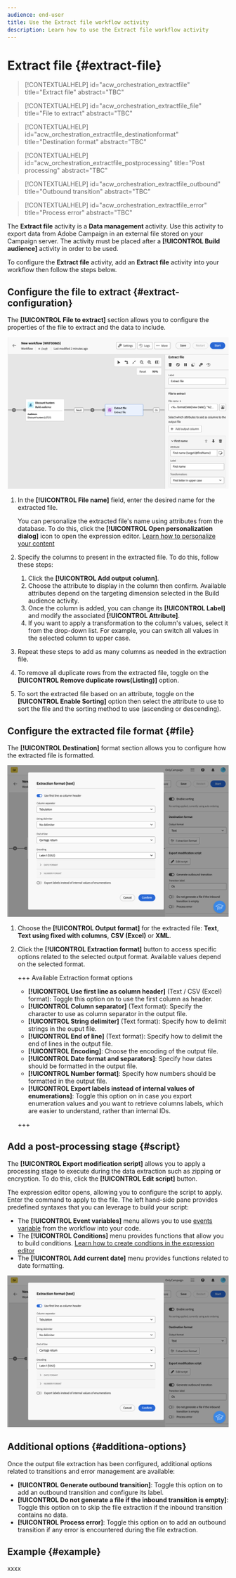 ```yaml
---
audience: end-user
title: Use the Extract file workflow activity
description: Learn how to use the Extract file workflow activity
---
```

# Extract file {#extract-file}

>[!CONTEXTUALHELP]
>id="acw_orchestration_extractfile"
>title="Extract file"
>abstract="TBC"

>[!CONTEXTUALHELP]
>id="acw_orchestration_extractfile_file"
>title="File to extract"
>abstract="TBC"

>[!CONTEXTUALHELP]
>id="acw_orchestration_extractfile_destinationformat"
>title="Destination format"
>abstract="TBC"

>[!CONTEXTUALHELP]
>id="acw_orchestration_extractfile_postprocessing"
>title="Post processing"
>abstract="TBC"

>[!CONTEXTUALHELP]
>id="acw_orchestration_extractfile_outbound"
>title="Outbound transition"
>abstract="TBC"

>[!CONTEXTUALHELP]
>id="acw_orchestration_extractfile_error"
>title="Process error"
>abstract="TBC"

The **Extract file** activity is a **Data management** activity. Use this activity to export data from Adobe Campaign in an external file stored on your Campaign server. The activity must be placed after a **[!UICONTROL Build audience]** activity in order to be used.

To configure the **Extract file** activity, add an **Extract file** activity into your workflow then follow the steps below.

## Configure the file to extract {#extract-configuration}

The **[!UICONTROL File to extract]** section allows you to configure the properties of the file to extract and the data to include. 

![](../assets/extract-file-file.png)

1. In the **[!UICONTROL File name]** field, enter the desired name for the extracted file.

    You can personalize the extracted file's name using attributes from the database. To do this, click the **[!UICONTROL Open personalization dialog]** icon to open the expression editor. [Learn how to personalize your content](../../personalization/personalize.md)

1. Specify the columns to present in the extracted file. To do this, follow these steps:

    1. Click the **[!UICONTROL Add output column]**.
    1. Choose the attribute to display in the column then confirm. Available attributes depend on the targeting dimension selected in the Build audience activity.   
    1. Once the column is added, you can change its **[!UICONTROL Label]** and modify the associated **[!UICONTROL Attribute]**.
    1. If you want to apply a transformation to the column's values, select it from the drop-down list. For example, you can switch all values in the selected column to upper case.

1. Repeat these steps to add as many columns as needed in the extraction file.

1. To remove all duplicate rows from the extracted file, toggle on the **[!UICONTROL Remove duplicate rows(Listing)]** option.

1. To sort the extracted file based on an attribute, toggle on the **[!UICONTROL Enable Sorting]** option then select the attribute to use to sort the file and the sorting method to use (ascending or descending).

## Configure the extracted file format {#file}

The **[!UICONTROL Destination]** format section allows you to configure how the extracted file is formatted.

![](../assets/extract-file-format.png)

1. Choose the **[!UICONTROL Output format]** for the extracted file: **Text**, **Text using fixed with columns**, **CSV (Excel)** or **XML**. 

1. Click the **[!UICONTROL Extraction format]** button to access specific options related to the selected output format. Available values depend on the selected format.

    +++ Available Extraction format options
    
    * **[!UICONTROL Use first line as column header]** (Text / CSV (Excel) format): Toggle this option on to use the first column as header.
    * **[!UICONTROL Column separator]** (Text format): Specify the character to use as column separator in the output file.
    * **[!UICONTROL String delimiter]** (Text format): Specify how to delimit strings in the ouput file.
    * **[!UICONTROL End of line]** (Text format): Specify how to delimit the end of lines in the output file.
    * **[!UICONTROL Encoding]**: Choose the encoding of the output file.
    * **[!UICONTROL Date format and separators]**: Specify how dates should be formatted in the output file.
    * **[!UICONTROL Number format]**: Specify how numbers should be formatted in the output file.
    * **[!UICONTROL Export labels instead of internal values of enumerations]**: Toggle this option on in case you export enumeration values and you want to retrieve columns labels, which are easier to understand, rather than internal IDs.

    +++

## Add a post-processing stage {#script}

The **[!UICONTROL Export modification script]** allows you to apply a processing stage to execute during the data extraction such as zipping or encryption. To do this, click the **[!UICONTROL Edit script]** button.

The expression editor opens, allowing you to configure the script to apply. Enter the command to apply to the file. The left hand-side pane provides predefined syntaxes that you can leverage to build your script:

* The **[!UICONTROL Event variables]** menu allows you to use [events variable](#event-variables) from the workflow into your code.
* The **[!UICONTROL Conditions]** menu provides functions that allow you to build conditions. [Learn how to create condtions in the expression editor](../../personalization/conditions.md#condition-perso-editor)
* The **[!UICONTROL Add current date]** menu provides functions related to date formatting.

![](../assets/extract-file-format.png)

## Additional options {#additiona-options}

Once the output file extraction has been configured, additional options related to transitions and error management are available: 

* **[!UICONTROL Generate outbound transition]**: Toggle this option on to add an outbound transition and configure its label.
* **[!UICONTROL Do not generate a file if the inbound transition is empty]**: Toggle this option on to skip the file extraction if the inbound transition contains no data.
* **[!UICONTROL Process error]**: Toggle this option on to add an outbound transition if any error is encountered during the file extraction.

## Example {#example}

xxxx
